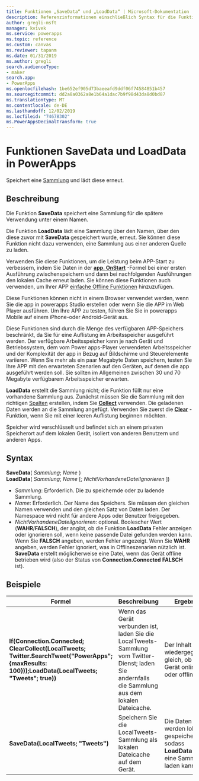 ```yaml
---
title: Funktionen „SaveData“ und „LoadData“ | Microsoft-Dokumentation
description: Referenzinformationen einschließlich Syntax für die Funktionen SaveData und LoadData in PowerApps
author: gregli-msft
manager: kvivek
ms.service: powerapps
ms.topic: reference
ms.custom: canvas
ms.reviewer: tapanm
ms.date: 01/31/2019
ms.author: gregli
search.audienceType:
- maker
search.app:
- PowerApps
ms.openlocfilehash: 1be652ef905d73baeeafd9ddf06f74584851b457
ms.sourcegitcommit: dd2a8a0362a8e1b64a1dac7b9f98d43da8d0bd87
ms.translationtype: MT
ms.contentlocale: de-DE
ms.lasthandoff: 12/02/2019
ms.locfileid: "74678302"
ms.PowerAppsDecimalTransform: true
---
```

# <a name="savedata-and-loaddata-functions-in-powerapps"></a>Funktionen SaveData und LoadData in PowerApps
Speichert eine [Sammlung](../working-with-data-sources.md#collections) und lädt diese erneut.

## <a name="description"></a>Beschreibung
Die Funktion **SaveData** speichert eine Sammlung für die spätere Verwendung unter einem Namen.  

Die Funktion **LoadData** lädt eine Sammlung über den Namen, über den diese zuvor mit **SaveData** gespeichert wurde, erneut. Sie können diese Funktion nicht dazu verwenden, eine Sammlung aus einer anderen Quelle zu laden.  

Verwenden Sie diese Funktionen, um die Leistung beim APP-Start zu verbessern, indem Sie Daten in der **[app. OnStart](../controls/control-screen.md#additional-properties)** -Formel bei einer ersten Ausführung zwischenspeichern und dann bei nachfolgenden Ausführungen den lokalen Cache erneut laden. Sie können diese Funktionen auch verwenden, um Ihrer APP [einfache Offline Funktionen](../offline-apps.md) hinzuzufügen.

Diese Funktionen können nicht in einem Browser verwendet werden, wenn Sie die app in powerapps Studio erstellen oder wenn Sie die APP im Web Player ausführen. Um Ihre APP zu testen, führen Sie Sie in powerapps Mobile auf einem iPhone-oder Android-Gerät aus.

Diese Funktionen sind durch die Menge des verfügbaren APP-Speichers beschränkt, da Sie für eine Auflistung im Arbeitsspeicher ausgeführt werden. Der verfügbare Arbeitsspeicher kann je nach Gerät und Betriebssystem, dem vom Power apps-Player verwendeten Arbeitsspeicher und der Komplexität der app in Bezug auf Bildschirme und Steuerelemente variieren. Wenn Sie mehr als ein paar Megabyte Daten speichern, testen Sie Ihre APP mit den erwarteten Szenarien auf den Geräten, auf denen die app ausgeführt werden soll. Sie sollten im Allgemeinen zwischen 30 und 70 Megabyte verfügbarem Arbeitsspeicher erwarten.  

**LoadData** erstellt die Sammlung nicht; die Funktion füllt nur eine vorhandene Sammlung aus. Zunächst müssen Sie die Sammlung mit den richtigen [Spalten](../working-with-tables.md#columns) erstellen, indem Sie **[Collect](function-clear-collect-clearcollect.md)** verwenden. Die geladenen Daten werden an die Sammlung angefügt. Verwenden Sie zuerst die **[Clear](function-clear-collect-clearcollect.md)** -Funktion, wenn Sie mit einer leeren Auflistung beginnen möchten.

Speicher wird verschlüsselt und befindet sich an einem privaten Speicherort auf dem lokalen Gerät, isoliert von anderen Benutzern und anderen Apps.

## <a name="syntax"></a>Syntax
**SaveData**( *Sammlung*; *Name* )<br>**LoadData**( *Sammlung*; *Name* [; *NichtVorhandeneDateiIgnorieren* ])

* *Sammlung*: Erforderlich.  Die zu speichernde oder zu ladende Sammlung.
* *Name*: Erforderlich.  Der Name des Speichers. Sie müssen den gleichen Namen verwenden und den gleichen Satz von Daten laden. Der Namespace wird nicht für andere Apps oder Benutzer freigegeben.
* *NichtVorhandeneDateiIgnorieren*: optional. Boolescher Wert (**WAHR**/**FALSCH**), der angibt, ob die Funktion **LoadData** Fehler anzeigen oder ignorieren soll, wenn keine passende Datei gefunden werden kann. Wenn Sie **FALSCH** angeben, werden Fehler angezeigt. Wenn Sie **WAHR** angeben, werden Fehler ignoriert, was in Offlineszenarien nützlich ist. **SaveData** erstellt möglicherweise eine Datei, wenn das Gerät offline betrieben wird (also der Status von **Connection.Connected** **FALSCH** ist).

## <a name="examples"></a>Beispiele

| Formel | Beschreibung | Ergebnis |
| --- | --- | --- |
| **If(Connection.Connected; ClearCollect(LocalTweets; Twitter.SearchTweet("PowerApps"; {maxResults: 100}));LoadData(LocalTweets; "Tweets"; true))** |Wenn das Gerät verbunden ist, laden Sie die LocalTweets-Sammlung vom Twitter-Dienst; laden Sie andernfalls die Sammlung aus dem lokalen Dateicache. |Der Inhalt wird wiedergegeben, gleich, ob das Gerät online oder offline ist. |
| **SaveData(LocalTweets; "Tweets")** |Speichern Sie die LocalTweets-Sammlung als lokalen Dateicache auf dem Gerät. |Die Daten werden lokal gespeichert, sodass **LoadData** sie in eine Sammlung laden kann. |

